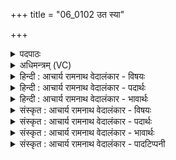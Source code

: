 +++
title = "06_0102 उत स्या"

+++
<details><summary>पदपाठः</summary>

उ꣣त꣢। स्या। नः꣣। दि꣡वा꣢꣯। म꣣तिः꣢। अ꣡दि꣢꣯तिः। अ। दि꣣तिः। ऊत्या꣢। आ। ग꣢मत्। सा꣢। श꣡न्ता꣢꣯ता। शम्। ता꣣ता। म꣡यः꣢꣯। क꣣रत्। अ꣡प꣢꣯। स्रि꣡धः꣢꣯। १०२।
</details>

<details><summary>अधिमन्त्रम् (VC)</summary>

- अदितिः
- इरिम्बिठिः काण्वः
- उष्णिक्
- ऋषभः
- आग्नेयं काण्डम्
</details>

<details><summary>हिन्दी : आचार्य रामनाथ वेदालंकार - विषयः</summary>

अगले मन्त्र में अदिति देवता है, इसमें परमेश्वर का जगन्माता के रूप में वर्णन है।
</details>

<details><summary>हिन्दी : आचार्य रामनाथ वेदालंकार - पदार्थः</summary>

पदार्थान्वयभाषाः -  (उत) और (स्या) वह (मतिः) सब कुछ जाननेवाली (अदितिः) अखण्डनीय जगन्माता (ऊत्या) रक्षा के साथ (नः) हमारे समीप (आ गमत्) आये। (सा) वह (शन्ताता) शान्तिकर्म में (मयः) सुख (करत्) करे, और (स्रिधः) हिंसा-वृत्तियों तथा हिंसकों को (अप) दूर करे ॥६॥
</details>

<details><summary>हिन्दी : आचार्य रामनाथ वेदालंकार - भावार्थः</summary>

भावार्थभाषाः -  ‘हे शतकर्मन् ! तू ही हमारा पिता है, तू ही हमारी माता है’ (साम ११७), यहाँ परमात्मा को माता कहा गया है। उसके माता होने का ही यहाँ अदिति नाम से वर्णन है। जगन्माता अदिति है क्योंकि वह कभी खण्डित नहीं होती तथा अदीन, अजर, अमर और नित्य रहती है। विलाप, लूटपाट, हाहाकार से पीड़ित इस जगत् में वह कृपा करके शान्तिप्रिय सज्जनों से किये जाते हुए शान्ति के प्रयत्नों को सफल करके सारे भूमण्डल में सुख की वर्षा करे और हिंसकों को भी अपनी शुभ प्रेरणा से धर्मात्मा बना दे ॥६॥
</details>

<details><summary>संस्कृत : आचार्य रामनाथ वेदालंकार - विषयः</summary>

अथ अदितिर्देवता। परमेश्वरं जगन्मातृत्वेन स्मरन्नाह।
</details>

<details><summary>संस्कृत : आचार्य रामनाथ वेदालंकार - पदार्थः</summary>

पदार्थान्वयभाषाः -  (उत) अथ (स्या) सा प्रसिद्धा। तद्वाचिनः सर्वनाम्नः त्यत् शब्दस्य रूपमिदम्। (मतिः२) सर्वविज्ञात्री। मनुते विजानातीति मतिः। मनु अवबोधने धातोः कर्तरि क्तिन्। (अदितिः) अखण्डनीया जगन्माता। दो अवखण्डने धातोः क्तिनि दितिः, न विद्यते दितिः विनाशो यस्याः सा अदितिः। अदितिरदीना देवमाता इति निरुक्तम्। ४।२२। (दिवा) सर्वस्मिन्नहनि (ऊत्या३) रक्षया सह (नः) अस्मान्, अस्मत्सकाशम् (आ गमत्) आगच्छतु। आङ् पूर्वाद् (गच्छतेः) लोडर्थे लुङ्। अडागमाभावश्छान्दसः। (सा) अदितिः जगन्माता (शन्ताता) शन्तातौ, शान्तिकर्मणि। शम् इति निपातात् शिवशमरिष्टस्य करे।’ अ० ४।४।१४३ इत्यनुवृत्तौ भावे च। अ० ४।४।१४४ इति सूत्रेण भावे तातिप्रत्यये शन्तातिः इति। ततः सप्तम्येकवचनस्य सुपां सुलुक् अ० ७।१।३९ इति डादेशः। (मयः) सुखम्। मयः इति सुखनाम। निघं० ३।६। (करत्) करोतु। डुकृञ् करणे धातोर्लेटि रूपम्। (स्रिधः) हिंसावृत्तीः हिंसकाँश्च (अप) अपनयतु ॥६॥
</details>

<details><summary>संस्कृत : आचार्य रामनाथ वेदालंकार - भावार्थः</summary>

भावार्थभाषाः -  “त्वं हि नः पिता वसो त्वं माता शतक्रतो बभूविथ” साम० ११७, इत्यत्र परमात्मनो मातृत्वमुक्तम्। तदेवात्र अदिति नाम्ना प्रोच्यते। अदितिर्नाम जगन्माता, खण्डितत्वाभावाद् अदीनत्वाद् अजरामरत्वान्नित्यत्वाच्च। क्रन्दन-लुण्ठन-हाहाकारपीडितेऽस्मिन् जगति सा कृपया शान्तिप्रियैः सज्जनैः क्रियमाणान् शान्तिप्रयासान् सफलीकृत्य विश्वस्मिन् भूमण्डले सुखं वर्षतु, हिंसकाँश्चापि सत्प्रेरणया धर्मात्मनः करोतु ॥६॥
</details>

<details><summary>संस्कृत : आचार्य रामनाथ वेदालंकार - पादटिप्पनी</summary>

टिप्पणी:   १. ऋ० ८।१८।७, शन्ताता इत्यत्र शन्ताति इति पाठः। २. मतिः ज्ञात्री—इति वि०। मतिः मननीया स्तुत्या—इति भ०। मतिः मन्त्री, मन्तव्या स्तोतव्या वा—इति सा०। ३. ऊत्या गमत् इत्यत्र ऊती आगमत् इति विच्छिद्य ऊती पालयित्री—इति वि०, अती ऊत्या रक्षया सह—इति भ०। तदुभयं पदकाराद् विरुद्ध्यते ऊत्या आ गमत् इति पदपाठात्।
</details>